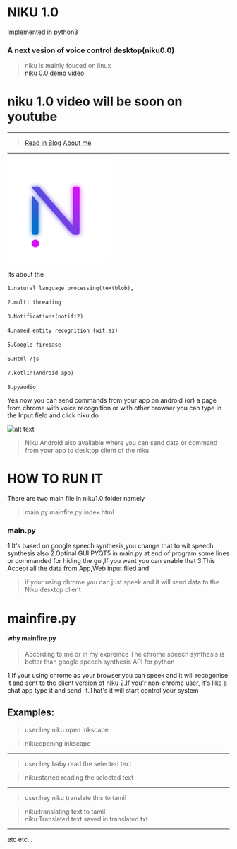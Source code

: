 # NIKU 1.0 <br /> 
Implemented in python3 <br /> 
### A next vesion of voice control desktop(niku0.0) <br /> 
>niku is mainly fouced on linux <br /> 
[niku 0.0 demo video](https://www.youtube.com/watch?v=A67odkNHfV8&t=0s&list=PLTQ41TEP2ikhO__sh_DHP17mG9aOOdZch&index=2)<br />
# niku 1.0 video will be soon on youtube
---------------------
>[Read in Blog](sanjaykhanssk.wixsite.com/aboutme/blog)
>[About me](sanjaykhanssk.wixsite.com/resume)
------------------------------------------------------
![alt text](logo.png "Logo")


Its about the 

    1.natural language processing(textblob),

    2.multi threading

    3.Notifications(notifi2)

    4.named entity recognition (wit.ai) 

    5.Google firebase

    6.Html /js 

    7.kotlin(Android app) 

    8.pyaudio

Yes now you can send commands from your app on android (or) a page from chrome with voice recognition or with other browser  you can type in the Input field and click niku do 

![alt text](https://static.wixstatic.com/media/ee92ff_3ed02c59964349b680850f93d17bacc8~mv2.png/v1/fill/w_740,h_416,al_c,usm_0.66_1.00_0.01/ee92ff_3ed02c59964349b680850f93d17bacc8~mv2.png "niku web")

>Niku Android also available where you can send data or command from your app to desktop client of the niku

# HOW TO RUN IT
There are two main file in niku1.0 folder namely
>main.py
>mainfire.py
>index.html

### main.py
1.It's based on google speech synthesis,you change that to wit speech synthesis also
2.Optinal GUI PYQT5 in main.py at end of program some lines or commanded for hiding the gui,If you want you can enable that
3.This Accept all the data from App,Web input filed and 
>if your using chrome you can just speek and it will send data to the Niku desktop client
# mainfire.py

#### why mainfire.py
>According to me or in my expreince The chrome speech synthesis is better than google speech synthesis API for python 

1.If your using chrome as your browser,you can speek and it will recogonise it and sent to the client version of niku
2.If you'r non-chrome user, it's like a chat app type it and send-it.That's it will start control your system

## Examples:
>user:hey niku open inkscape

>niku:opening inkscape
-----------------------------
>user:hey baby read the selected text

>niku:started reading the selected text
----------------------------
>user:hey niku translate this to tamil

>niku:translating text to tamil<br /> 
>niku:Translated text saved in translated.txt
----------------------------

etc 
etc...
